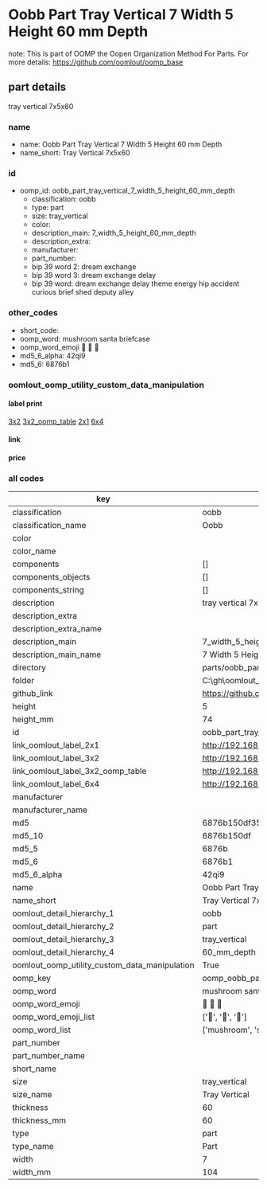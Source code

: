 # Oobb Part Tray Vertical 7 Width 5 Height 60 mm Depth  

note: This is part of OOMP the Oopen Organization Method For Parts. For more details: https://github.com/oomlout/oomp_base

##  part details
  



tray vertical 7x5x60



### name
* name: Oobb Part Tray Vertical 7 Width 5 Height 60 mm Depth
* name_short: Tray Vertical 7x5x60 
### id
* oomp_id: oobb_part_tray_vertical_7_width_5_height_60_mm_depth
  * classification: oobb
  * type: part
  * size: tray_vertical
  * color: 
  * description_main: 7_width_5_height_60_mm_depth
  * description_extra: 
  * manufacturer: 
  * part_number: 
  * bip 39 word 2: dream exchange
  * bip 39 word 3: dream exchange delay
  * bip 39 word: dream exchange delay theme energy hip accident curious brief shed deputy alley

### other_codes
* short_code: 
* oomp_word: mushroom santa briefcase
* oomp_word_emoji :mushroom: :santa: :briefcase:
* md5_6_alpha: 42qi9
* md5_6: 6876b1






### oomlout_oomp_utility_custom_data_manipulation
#### label print
[3x2](http://192.168.1.245:1112/?label=oomp%2042qi9)
[3x2_oomp_table](http://192.168.1.108:1112/?label=oomp%2042qi9)
[2x1](http://192.168.1.242:1112/?label=oomp%2042qi9)
[6x4](http://192.168.1.55:1112/?label=oomp%2042qi9)    

#### link

                              

#### price







### all codes 
| key | value |  
| --- | --- |  
| classification | oobb |  
| classification_name | Oobb |  
| color |  |  
| color_name |  |  
| components | [] |  
| components_objects | [] |  
| components_string | [] |  
| description | tray vertical 7x5x60 |  
| description_extra |  |  
| description_extra_name |  |  
| description_main | 7_width_5_height_60_mm_depth |  
| description_main_name | 7 Width 5 Height 60 mm Depth |  
| directory | parts/oobb_part_tray_vertical_7_width_5_height_60_mm_depth |  
| folder | C:\gh\oomlout_oobb_version_4_generated_parts\parts\oobb_part_tray_vertical_7_width_5_height_60_mm_depth |  
| github_link | https://github.com/oomlout/oomlout_oomp_part_src/tree/main/parts/oobb_part_tray_vertical_7_width_5_height_60_mm_depth |  
| height | 5 |  
| height_mm | 74 |  
| id | oobb_part_tray_vertical_7_width_5_height_60_mm_depth |  
| link_oomlout_label_2x1 | http://192.168.1.242:1112/?label=oomp%2042qi9 |  
| link_oomlout_label_3x2 | http://192.168.1.245:1112/?label=oomp%2042qi9 |  
| link_oomlout_label_3x2_oomp_table | http://192.168.1.108:1112/?label=oomp%2042qi9 |  
| link_oomlout_label_6x4 | http://192.168.1.55:1112/?label=oomp%2042qi9 |  
| manufacturer |  |  
| manufacturer_name |  |  
| md5 | 6876b150df35e02dafa50e0073d3aa14 |  
| md5_10 | 6876b150df |  
| md5_5 | 6876b |  
| md5_6 | 6876b1 |  
| md5_6_alpha | 42qi9 |  
| name | Oobb Part Tray Vertical 7 Width 5 Height 60 mm Depth |  
| name_short | Tray Vertical 7x5x60  |  
| oomlout_detail_hierarchy_1 | oobb |  
| oomlout_detail_hierarchy_2 | part |  
| oomlout_detail_hierarchy_3 | tray_vertical |  
| oomlout_detail_hierarchy_4 | 60_mm_depth |  
| oomlout_oomp_utility_custom_data_manipulation | True |  
| oomp_key | oomp_oobb_part_tray_vertical_7_width_5_height_60_mm_depth |  
| oomp_word | mushroom santa briefcase |  
| oomp_word_emoji | :mushroom: :santa: :briefcase: |  
| oomp_word_emoji_list | [':mushroom:', ':santa:', ':briefcase:'] |  
| oomp_word_list | ['mushroom', 'santa', 'briefcase'] |  
| part_number |  |  
| part_number_name |  |  
| short_name |  |  
| size | tray_vertical |  
| size_name | Tray Vertical |  
| thickness | 60 |  
| thickness_mm | 60 |  
| type | part |  
| type_name | Part |  
| width | 7 |  
| width_mm | 104 |  
